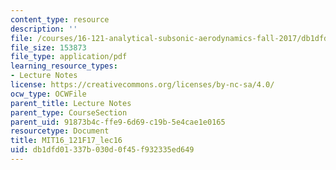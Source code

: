 ```yaml
---
content_type: resource
description: ''
file: /courses/16-121-analytical-subsonic-aerodynamics-fall-2017/db1dfd01337b030d0f45f932335ed649_MIT16_121F17_lec16.pdf
file_size: 153873
file_type: application/pdf
learning_resource_types:
- Lecture Notes
license: https://creativecommons.org/licenses/by-nc-sa/4.0/
ocw_type: OCWFile
parent_title: Lecture Notes
parent_type: CourseSection
parent_uid: 91873b4c-ffe9-6d69-c19b-5e4cae1e0165
resourcetype: Document
title: MIT16_121F17_lec16
uid: db1dfd01-337b-030d-0f45-f932335ed649
---
```

